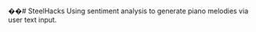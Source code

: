 ��#   S t e e l H a c k s  
Using sentiment analysis to generate piano melodies via user text input.
 

